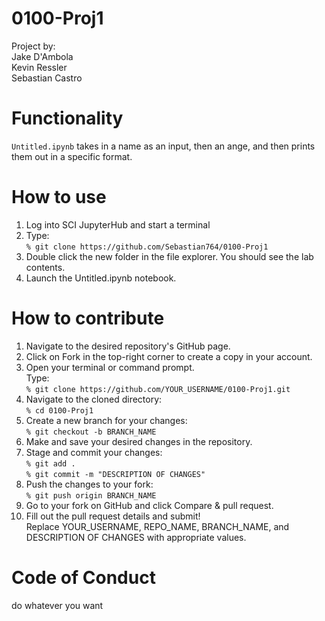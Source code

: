 # 0100-Proj1
<p>Project by:  
<br>Jake D'Ambola  
<br>Kevin Ressler  
<br>Sebastian Castro</p>

# Functionality
`Untitled.ipynb` takes in a name as an input, then an ange, and then prints them out in a specific format.

# How to use
1. Log into SCI JupyterHub and start a terminal
1. Type:\
`% git clone https://github.com/Sebastian764/0100-Proj1` 
1. Double click the new folder in the file explorer. You should see the lab contents.
1. Launch the Untitled.ipynb notebook.

# How to contribute
1. Navigate to the desired repository's GitHub page.
1. Click on Fork in the top-right corner to create a copy in your account.
1. Open your terminal or command prompt.\
Type:\
`% git clone https://github.com/YOUR_USERNAME/0100-Proj1.git`
1. Navigate to the cloned directory:\
`% cd 0100-Proj1`
1. Create a new branch for your changes:\
`% git checkout -b BRANCH_NAME`
1. Make and save your desired changes in the repository.
1. Stage and commit your changes:\
`% git add .`\
`% git commit -m "DESCRIPTION OF CHANGES"`
1. Push the changes to your fork:\
`% git push origin BRANCH_NAME`
1. Go to your fork on GitHub and click Compare & pull request.
1. Fill out the pull request details and submit!\
Replace YOUR_USERNAME, REPO_NAME, BRANCH_NAME, and DESCRIPTION OF CHANGES with appropriate values.

# Code of Conduct
do whatever you want
